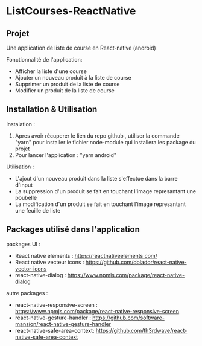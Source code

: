# ListCourses-ReactNative
## Projet 

Une application de liste de course en React-native (android)

Fonctionnalité de l'application:
- Afficher la liste d'une course
- Ajouter un nouveau produit à la liste de course
- Supprimer un produit de la liste de course
- Modifier un produit de la liste de course

## Installation & Utilisation

Instalation : 
1. Apres avoir récuperer le lien du repo github , utiliser la commande "yarn" pour installer le fichier node-module qui installera les package du projet
2. Pour lancer l'application : "yarn android" 

Utilisation : 
- L'ajout d'un nouveau produit dans la liste s'effectue dans la barre d'input
- La suppression d'un produit se fait en touchant l'image represantant une poubelle
- La modification d'un produit se fait en touchant l'image represantant une feuille de liste

## Packages utilisé dans l'application

packages UI : 
- React native elements : https://reactnativeelements.com/
- React native vecteur icons : https://github.com/oblador/react-native-vector-icons
- react-native-dialog : https://www.npmjs.com/package/react-native-dialog

autre packages : 
- react-native-responsive-screen : https://www.npmjs.com/package/react-native-responsive-screen
- react-native-gesture-handler : https://github.com/software-mansion/react-native-gesture-handler
- react-native-safe-area-context: https://github.com/th3rdwave/react-native-safe-area-context
